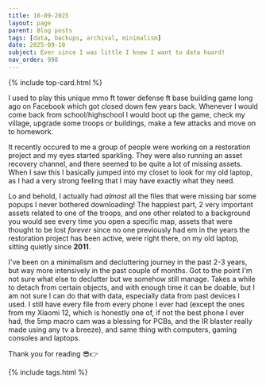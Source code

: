 ```yaml
---
title: 10-09-2025
layout: page
parent: Blog posts
tags: [data, backups, archival, minimalism]
date: 2025-09-10
subject: Ever since I was little I knew I want to data hoard!
nav_order: 998
---
```


{% include top-card.html %}

I used to play this unique mmo ft tower defense ft base building game long ago on Facebook which got closed down few years back. Whenever I would come back from school/highschool I would boot up the game, check my village, upgrade some troops or buildings, make a few attacks and move on to homework. 

It recently occured to me a group of people were working on a restoration project and my eyes started sparkling. They were also running an asset recovery channel, and there seemed to be quite a lot of missing assets. When I saw this I basically jumped into my closet to look for my old laptop, as I had a very strong feeling that I may have exactly what they need.

Lo and behold, I actually had *almost* all the files that were missing bar some popups I never bothered downloading! The happiest part, 2 very important assets related to one of the troops, and one other related to a background you would see every time you open a specific map, assets that were thought to be lost *forever* since no one previously had em in the years the restoration project has been active, were right there, on my old laptop, sitting quietly since **2011**.

I've been on a minimalism and decluttering journey in the past 2-3 years, but way more intensively in the past couple of months. Got to the point I'm not sure what else to declutter but we somehow still manage. Takes a while to detach from certain objects, and with enough time it can be doable, but I am not sure I can do that with data, especially data from past devices I used. I still have every file from every phone I ever had (except the ones from my Xiaomi 12, which is honestly one of, if not the best phone I ever had, the 5mp macro cam was a blessing for PCBs, and the IR blaster really made using any tv a breeze), and same thing with computers, gaming consoles and laptops. 

Thank you for reading 😎👉

{% include tags.html %}